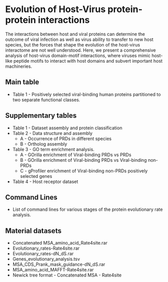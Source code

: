 # Evolution of Host-Virus protein-protein interactions
<p align="justify">

The interactions between host and viral proteins can determine the outcome of viral infection as well as virus ability to transfer to new host species, but the forces that shape the evolution of the host-virus interactome are not well understood. Here, we present a comprehensive analysis of host-virus domain-motif interactions, where viruses mimic host-like peptide motifs to interact with host domains and subvert important host machineries.

</p>

## Main table

- Table 1 - Positively selected viral-binding human proteins partitioned to two separate functional classes.

## Supplementary tables

- Table 1 - Dataset assembly and protein classification
- Table 2 - Data structure and assembly
  - A - Occurrence of PRDs in different species
  - B - Ortholog assembly
- Table 3 - GO term enrichment analysis.
  - A - GOrilla enrichment of Viral-binding PRDs vs PRDs
  - B - GOrilla enrichment of Viral-binding PRDs vs Viral-binding non-PRDs
  - C - gProfiler enrichment of Viral-binding non-PRDs positively selected genes 
- Table 4 - Host receptor dataset

## Command Lines

- List of command lines for various stages of the protein evolutionary rate analysis.

## Material datasets

- Concatenated MSA_amino_acid_Rate4site.rar
- Evolutionary_rates-Rate4site.rar
- Evolutionary_rates-dN_dS.rar
- Genes_evolutionary_analysis.tsv
- MSA_CDS_Prank_mask_guidance-dN_dS.rar
- MSA_amino_acid_MAFFT-Rate4site.rar
- Newick tree format - Concatenated MSA - Rate4site
